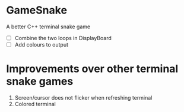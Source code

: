# GameSnake
A better C++ terminal snake game

- [ ] Combine the two loops in DisplayBoard
- [ ] Add colours to output
# Improvements over other terminal snake games #
1. Screen/cursor does not flicker when refreshing terminal
2. Colored terminal
